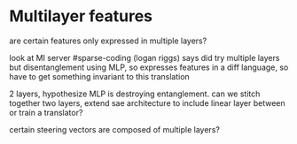 # Multilayer features

are certain features only expressed in multiple layers?

look at MI server #sparse-coding (logan riggs) says did try multiple layers but disentanglement using MLP, so expresses features in a diff language, so have to get something invariant to this translation

2 layers, hypothesize MLP is destroying entanglement. can we stitch together two layers, extend sae architecture to include linear layer between or train a translator?

certain steering vectors are composed of multiple layers?